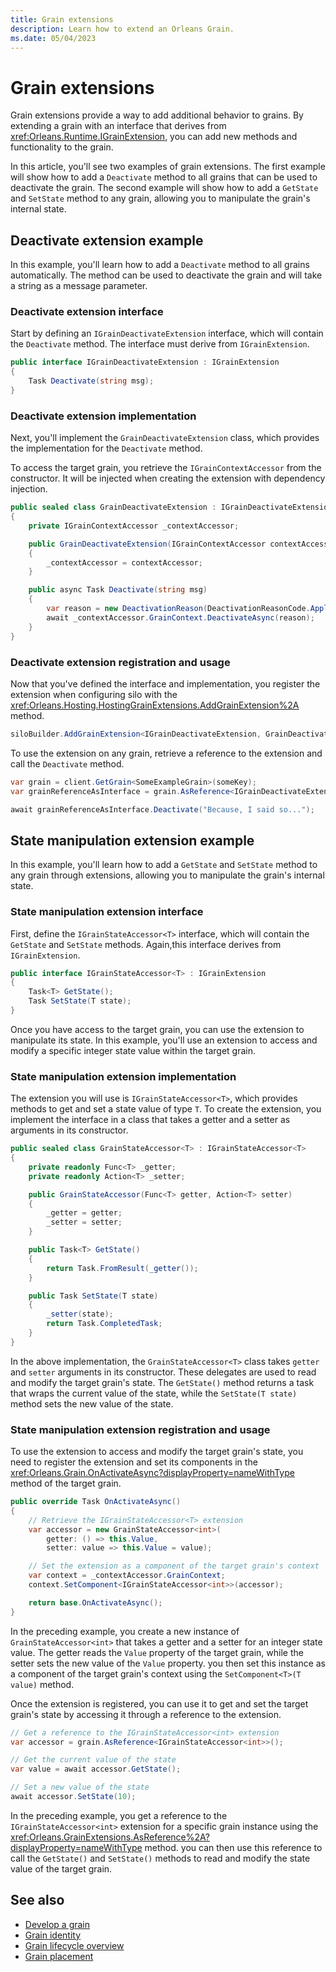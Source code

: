 ```yaml
---
title: Grain extensions
description: Learn how to extend an Orleans Grain.
ms.date: 05/04/2023
---
```


# Grain extensions

Grain extensions provide a way to add additional behavior to grains. By extending a grain with an interface that derives from <xref:Orleans.Runtime.IGrainExtension>, you can add new methods and functionality to the grain.

In this article, you'll see two examples of grain extensions. The first example will show how to add a `Deactivate` method to all grains that can be used to deactivate the grain. The second example will show how to add a `GetState` and `SetState` method to any grain, allowing you to manipulate the grain's internal state.

## Deactivate extension example

In this example, you'll learn how to add a `Deactivate` method to all grains automatically. The method can be used to deactivate the grain and will take a string as a message parameter.

### Deactivate extension interface

Start by defining an `IGrainDeactivateExtension` interface, which will contain the `Deactivate` method. The interface must derive from `IGrainExtension`.

```csharp
public interface IGrainDeactivateExtension : IGrainExtension
{
    Task Deactivate(string msg);
}
```

### Deactivate extension implementation

Next, you'll implement the `GrainDeactivateExtension` class, which provides the implementation for the `Deactivate` method.

To access the target grain, you retrieve the `IGrainContextAccessor` from the constructor. It will be injected when creating the extension with dependency injection.

```csharp
public sealed class GrainDeactivateExtension : IGrainDeactivateExtension
{
    private IGrainContextAccessor _contextAccessor;

    public GrainDeactivateExtension(IGrainContextAccessor contextAccessor)
    {
        _contextAccessor = contextAccessor;
    }

    public async Task Deactivate(string msg)
    {
        var reason = new DeactivationReason(DeactivationReasonCode.ApplicationRequested, msg);
        await _contextAccessor.GrainContext.DeactivateAsync(reason);
    }
}
```

### Deactivate extension registration and usage

Now that you've defined the interface and implementation, you register the extension when configuring silo with the <xref:Orleans.Hosting.HostingGrainExtensions.AddGrainExtension%2A> method.

```csharp
siloBuilder.AddGrainExtension<IGrainDeactivateExtension, GrainDeactivateExtension>();
```

To use the extension on any grain, retrieve a reference to the extension and call the `Deactivate` method.

```csharp
var grain = client.GetGrain<SomeExampleGrain>(someKey);
var grainReferenceAsInterface = grain.AsReference<IGrainDeactivateExtension>();

await grainReferenceAsInterface.Deactivate("Because, I said so...");
```

## State manipulation extension example

In this example, you'll learn how to add a `GetState` and `SetState` method to any grain through extensions, allowing you to manipulate the grain's internal state.

### State manipulation extension interface

First, define the `IGrainStateAccessor<T>` interface, which will contain the `GetState` and `SetState` methods. Again,this interface derives from `IGrainExtension`.

```csharp
public interface IGrainStateAccessor<T> : IGrainExtension
{
    Task<T> GetState();
    Task SetState(T state);
}
```

Once you have access to the target grain, you can use the extension to manipulate its state. In this example, you'll use an extension to access and modify a specific integer state value within the target grain.

### State manipulation extension implementation

The extension you will use is `IGrainStateAccessor<T>`, which provides methods to get and set a state value of type `T`. To create the extension, you implement the interface in a class that takes a getter and a setter as arguments in its constructor.

```csharp
public sealed class GrainStateAccessor<T> : IGrainStateAccessor<T>
{
    private readonly Func<T> _getter;
    private readonly Action<T> _setter;

    public GrainStateAccessor(Func<T> getter, Action<T> setter)
    {
        _getter = getter;
        _setter = setter;
    }

    public Task<T> GetState()
    {
        return Task.FromResult(_getter());
    }

    public Task SetState(T state)
    {
        _setter(state);
        return Task.CompletedTask;
    }
}
```

In the above implementation, the `GrainStateAccessor<T>` class takes `getter` and `setter` arguments in its constructor. These delegates are used to read and modify the target grain's state. The `GetState()` method returns a task that wraps the current value of the state, while the `SetState(T state)` method sets the new value of the state.

### State manipulation extension registration and usage

To use the extension to access and modify the target grain's state, you need to register the extension and set its components in the <xref:Orleans.Grain.OnActivateAsync?displayProperty=nameWithType> method of the target grain.

```csharp
public override Task OnActivateAsync()
{
    // Retrieve the IGrainStateAccessor<T> extension
    var accessor = new GrainStateAccessor<int>(
        getter: () => this.Value,
        setter: value => this.Value = value);

    // Set the extension as a component of the target grain's context
    var context = _contextAccessor.GrainContext;
    context.SetComponent<IGrainStateAccessor<int>>(accessor);

    return base.OnActivateAsync();
}
```

In the preceding example, you create a new instance of `GrainStateAccessor<int>` that takes a getter and a setter for an integer state value. The getter reads the `Value` property of the target grain, while the setter sets the new value of the `Value` property. you then set this instance as a component of the target grain's context using the `SetComponent<T>(T value)` method.

Once the extension is registered, you can use it to get and set the target grain's state by accessing it through a reference to the extension.

```csharp
// Get a reference to the IGrainStateAccessor<int> extension
var accessor = grain.AsReference<IGrainStateAccessor<int>>();

// Get the current value of the state
var value = await accessor.GetState();

// Set a new value of the state
await accessor.SetState(10);
```

In the preceding example, you get a reference to the `IGrainStateAccessor<int>` extension for a specific grain instance using the <xref:Orleans.GrainExtensions.AsReference%2A?displayProperty=nameWithType> method. you can then use this reference to call the `GetState()` and `SetState()` methods to read and modify the state value of the target grain.

## See also

- [Develop a grain](index.md)
- [Grain identity](grain-identity.md)
- [Grain lifecycle overview](grain-lifecycle.md)
- [Grain placement](grain-placement.md)
